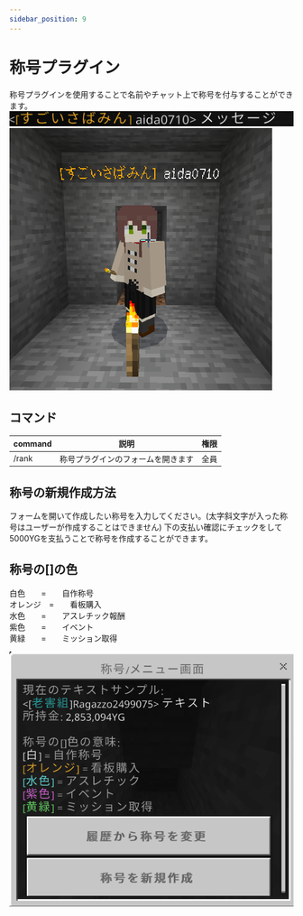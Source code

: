 ```yaml
---
sidebar_position: 9
---
```


# 称号プラグイン

称号プラグインを使用することで名前やチャット上で称号を付与することができます。
![rank-massege](./img/rank1.png)
![rank-player](./img/rank2.png)

## コマンド

| command | 説明                               | 権限 | 
| :------ | ---------------------------------- | ---- | 
| /rank   | 称号プラグインのフォームを開きます | 全員 | 


## 称号の新規作成方法

フォームを開いて作成したい称号を入力してください。(太字斜文字が入った称号はユーザーが作成することはできません)
下の支払い確認にチェックをして5000YGを支払うことで称号を作成することができます。

## 称号の[]の色

白色　　=　　自作称号  
オレンジ　=　　看板購入  
水色　　=　　アスレチック報酬  
紫色　　=　　イベント  
黄緑　　=　　ミッション取得  

![rank-coler](./img/rank4.png)